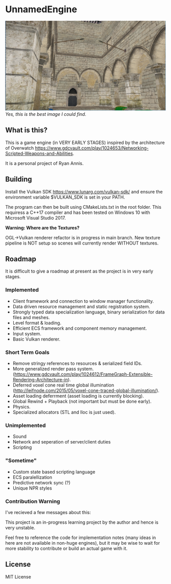# UnnamedEngine

![Alt text](/Screenshots/ss01.png "Engine Screenshot")
*Yes, this is the best image I could find.*


## What is this?

This is a game engine (in VERY EARLY STAGES) inspired by the architecture of Overwatch    https://www.gdcvault.com/play/1024653/Networking-Scripted-Weapons-and-Abilities.

It is a personal project of Ryan Annis.

## Building

Install the Vulkan SDK https://www.lunarg.com/vulkan-sdk/ and ensure the environment variable $VULKAN_SDK is set in your PATH.

The program can then be built using CMakeLists.txt in the root folder.  This requiress a C++17 compiler and has been tested on Windows 10 with Microsoft Visual Studio 2017.

**Warning:  Where are the Textures?** 

OGL->Vulkan renderer refactor is in progress in main branch.  New texture pipeline is NOT setup so scenes will currently render WITHOUT textures.
 

## Roadmap

It is difficult to give a roadmap at present as the project is in very early stages.  

### Implemented

- Client framework and connection to window manager functionality.
- Data driven resource management and static registration system.
- Strongly typed data specialization language, binary serialization for data files and meshes.
- Level format & loading.
- Efficient ECS framework and component memory management.
- Input system.
- Basic Vulkan renderer.

### Short Term Goals

-  Remove stringy references to resources & serialized field IDs.
-  More generalized render pass system.(https://www.gdcvault.com/play/1024612/FrameGraph-Extensible-Rendering-Architecture-in).
-  Deferred voxel cone real time global illumination (http://leifnode.com/2015/05/voxel-cone-traced-global-illumination/).
-  Asset loading deferrment (asset loading is currently blocking).
-  Global Rewind + Playback (not important but must be done early).
-  Physics.
-  Specialized allocators (STL and lloc is just used).

### Unimplemented

- Sound
- Network and seperation of server/client duties
- Scripting

### "Sometime"

- Custom state based scripting language
- ECS paralellization
- Predictive network sync (?)
- Unique NPR styles

### Contribution Warning

I've recieved a few messages about this:

This project is an in-progress learning project by the author and hence is very unstable.

Feel free to reference the code for implementation notes (many ideas in here are not available in non-huge engines), but it may be wise to wait for more stability to contribute or build an actual game with it.

## License

MIT License
